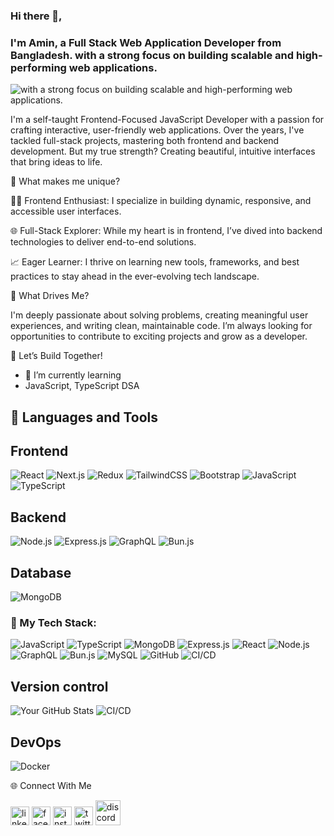 ### Hi there 👋,
### I'm Amin, a Full Stack Web Application Developer from  Bangladesh. with a strong focus on building scalable and high-performing web applications.
![with a strong focus on building scalable and high-performing web applications.](https://scontent.fdac31-2.fna.fbcdn.net/v/t39.30808-6/481023696_1682431242629437_1447393294455268654_n.jpg?_nc_cat=104&ccb=1-7&_nc_sid=cc71e4&_nc_eui2=AeESLKYhg6sYBWMjxAQFdurxu9kfzlHM9Pe72R_OUcz0943gBBR3CZtGmY9CTG6OOygmEcTEiiESt0V5uf8aSklx&_nc_ohc=XYOvpElYrNsQ7kNvgFfM1rq&_nc_oc=AdjJBwUJPT-hYLK8lOtqeDxpZPvEsMwp_oA2XOuxpMA2TB72xmm6Rd0Xc_EQbGfAzdY&_nc_zt=23&_nc_ht=scontent.fdac31-2.fna&_nc_gid=orEffvYLSFHd4m2Vqez06A&oh=00_AYHdPbLh9iBtyDVdRE5BdFMIeNsSqU11Vuyq180UcJDVBg&oe=67DDBC3F)

I'm a self-taught Frontend-Focused JavaScript Developer with a passion for crafting interactive, user-friendly web applications. Over the years, I've tackled full-stack projects, mastering both frontend and backend development. But my true strength? Creating beautiful, intuitive interfaces that bring ideas to life.

🚀 What makes me unique?

🧑‍💻 Frontend Enthusiast: I specialize in building dynamic, responsive, and accessible user interfaces.

🌐 Full-Stack Explorer: While my heart is in frontend, I’ve dived into backend technologies to deliver end-to-end solutions.

📈 Eager Learner: I thrive on learning new tools, frameworks, and best practices to stay ahead in the ever-evolving tech landscape.

🌟 What Drives Me?

I'm deeply passionate about solving problems, creating meaningful user experiences, and writing clean, maintainable code. I’m always looking for opportunities to contribute to exciting projects and grow as a developer.

🤝 Let’s Build Together!

- 🌱 I’m currently learning
- JavaScript, TypeScript DSA
  
## 🎨 Languages and Tools

Frontend
------------------------------------------------------------------------------------------------------------------------
![React](https://img.shields.io/badge/React-20232A?style=for-the-badge&logo=react&logoColor=61DAFB)
![Next.js](https://img.shields.io/badge/Next.js-000000?style=for-the-badge&logo=nextdotjs&logoColor=white)
![Redux](https://img.shields.io/badge/Redux-764ABC?style=for-the-badge&logo=redux&logoColor=white)
![TailwindCSS](https://img.shields.io/badge/TailwindCSS-38B2AC?style=for-the-badge&logo=tailwind-css&logoColor=white)
![Bootstrap](https://img.shields.io/badge/Bootstrap-563D7C?style=for-the-badge&logo=bootstrap&logoColor=white)
![JavaScript](https://img.shields.io/badge/JavaScript-F7DF1E?style=for-the-badge&logo=javascript&logoColor=black)
![TypeScript](https://img.shields.io/badge/TypeScript-3178C6?style=for-the-badge&logo=typescript&logoColor=white)

Backend 
------------------------------------------------------------------------------------------------------------------------

![Node.js](https://img.shields.io/badge/Node.js-339933?style=for-the-badge&logo=node-dot-js&logoColor=white)
![Express.js](https://img.shields.io/badge/Express.js-000000?style=for-the-badge&logo=express&logoColor=white)
![GraphQL](https://img.shields.io/badge/GraphQL-E10098?style=for-the-badge&logo=graphql&logoColor=white)
![Bun.js](https://img.shields.io/badge/Bun.js-000000?style=for-the-badge&logo=bun&logoColor=white)

Database
------------------------------------------------------------------------------------------------------------------------

![MongoDB](https://img.shields.io/badge/MongoDB-47A248?style=for-the-badge&logo=mongodb&logoColor=white)
### 🚀 My Tech Stack:
![JavaScript](https://img.shields.io/badge/JavaScript-F7DF1E?style=for-the-badge&logo=javascript&logoColor=black)
![TypeScript](https://img.shields.io/badge/TypeScript-3178C6?style=for-the-badge&logo=typescript&logoColor=white)
![MongoDB](https://img.shields.io/badge/MongoDB-47A248?style=for-the-badge&logo=mongodb&logoColor=white)
![Express.js](https://img.shields.io/badge/Express.js-000000?style=for-the-badge&logo=express&logoColor=white)
![React](https://img.shields.io/badge/React-61DAFB?style=for-the-badge&logo=react&logoColor=white)
![Node.js](https://img.shields.io/badge/Node.js-339933?style=for-the-badge&logo=node.js&logoColor=white)
![GraphQL](https://img.shields.io/badge/GraphQL-E10098?style=for-the-badge&logo=graphql&logoColor=white)
![Bun.js](https://img.shields.io/badge/Bun.js-000000?style=for-the-badge&logo=bun&logoColor=white)
![MySQL](https://img.shields.io/badge/MySQL-4479A1?style=for-the-badge&logo=mysql&logoColor=white)
![GitHub](https://img.shields.io/badge/GitHub-181717?style=for-the-badge&logo=github&logoColor=white)
![CI/CD](https://img.shields.io/badge/CI/CD-FF8800?style=for-the-badge&logo=githubactions&logoColor=white)

Version control
-----------------------------------------------------------------------------------------------------------------------

![Your GitHub Stats](https://github-readme-stats.vercel.app/api?username=programmeramin&show_icons=true&theme=radical)
![CI/CD](https://img.shields.io/badge/CI/CD-FF8800?style=for-the-badge&logo=githubactions&logoColor=white)


DevOps
-----------------------------------------------------------------------------------------------------------------------

![Docker](https://img.shields.io/badge/Docker-2496ED?style=for-the-badge&logo=docker&logoColor=white)

🌐 Connect With Me

[<img src='https://cdn.jsdelivr.net/npm/simple-icons@3.0.1/icons/linkedin.svg' alt='linkedin' height='30'>](https://www.linkedin.com/in/programmeramin/)  [<img src='https://cdn.jsdelivr.net/npm/simple-icons@3.0.1/icons/facebook.svg' alt='facebook' height='30'>](https://www.facebook.com/programmeraminislam)  [<img src='https://cdn.jsdelivr.net/npm/simple-icons@3.0.1/icons/instagram.svg' alt='instagram' height='30'>](https://www.instagram.com/programmer_amin/)  [<img src='https://cdn.jsdelivr.net/npm/simple-icons@3.0.1/icons/twitter.svg' alt='twitter' height='30'>](https://x.com/programmeramin_)  [<img src='https://static.vecteezy.com/system/resources/previews/006/892/622/non_2x/discord-logo-icons-editorial-collection-free-vector.jpg' alt='discord' height='40'>](https://discord.com/programmer_amin) 

